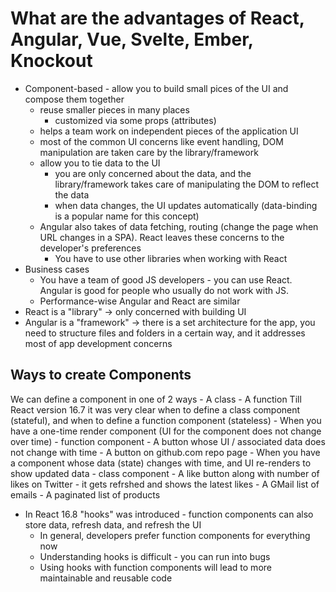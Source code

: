 # What are the advantages of React, Angular, Vue, Svelte, Ember, Knockout
- Component-based - allow you to build small pices of the UI and compose them together
    - reuse smaller pieces in many places
        - customized via some props (attributes)
    - helps a team work on independent pieces of the application UI
    - most of the common UI concerns like event handling, DOM manipulation are taken care by the library/framework
    - allow you to tie data to the UI
        - you are only concerned about the data, and the library/framework takes care of manipulating the DOM to reflect the data
        - when data changes, the UI updates automatically (data-binding is a popular name for this concept)
    - Angular also takes of data fetching, routing (change the page when URL changes in a SPA). React leaves these concerns to the developer's preferences
        - You have to use other libraries when working with React
- Business cases
    - You have a team of good JS developers - you can use React. Angular is good for people who usually do not work with JS.
    - Performance-wise Angular and React are similar
- React is a "library" -> only concerned with building UI
- Angular is a "framework" -> there is a set architecture for the app, you need to structure files and folders in a certain way, and it addresses most of app development concerns

## Ways to create Components
We can define a component in one of 2 ways 
    - A class
    - A function
Till React version 16.7 it was very clear when to define a class component (stateful), and when to define a function component (stateless)
    - When you have a one-time render component (UI for the component does not change over time) - function component
        - A button whose UI / associated data does not change with time - A button on github.com repo page
    - When you have a component whose data (state) changes with time, and UI re-renders to show updated data - class component
        - A like button along with number of likes on Twitter - it gets refrshed and shows the latest likes
        - A GMail list of emails
        - A paginated list of products
- In React 16.8 "hooks" was introduced - function components can also store data, refresh data, and refresh the UI
    - In general, developers prefer function components for everything now
    - Understanding hooks is difficult - you can run into bugs
    - Using hooks with function components will lead to more maintainable and reusable code